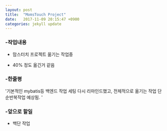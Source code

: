```yaml
---
layout: post
title:  "MomsTouch Project"
date:   2017-11-09 20:15:47 +0900
categories: jekyll update
---
```


### -작업내용  

- 맘스터치 프로젝트 옮기는 작업중  

- 40% 정도 옮긴거 같음
  
    
		
	
### -한줄평	
'기본적인 mybatis등 백엔드 작업 세팅 다시 리마인드했고, 전체적으로 옮기는 작업 단순반복작업 예상됨. '        
  
  
		


### -앞으로 할일  

- 백단 작업
